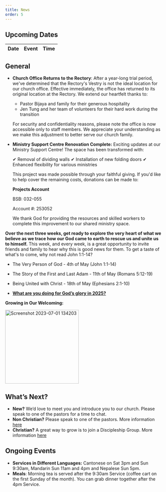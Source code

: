 ```yaml
---
title: News
order: 5
---
```


## Upcoming Dates

| Date | Event | Time |
| ----- | ----- | ----- |


## General
- **Church Office Returns to the Rectory**: After a year-long trial period, we've determined that the Rectory's Vestry is not the ideal location for our church office. Effective immediately, the office has returned to its original location at the Rectory. We extend our heartfelt thanks to:
  - Pastor Bijaya and family for their generous hospitality
  - Jen Tung and her team of volunteers for their hard work during the transition

  For security and confidentiality reasons, please note the office is now accessible only to staff members. We appreciate your understanding as we make this adjustment to better serve our church family.

- **Ministry Support Centre Renovation Complete:** Exciting updates at our Ministry Support Centre! The space has been transformed with:

  ✔ Removal of dividing walls
  ✔ Installation of new folding doors
  ✔ Enhanced flexibility for various ministries

  This project was made possible through your faithful giving. If you'd like to help cover the remaining costs, donations can be made to:

  **Projects Account**

  BSB: 032-055

  Account #: 253052
  
  We thank God for providing the resources and skilled workers to complete this improvement to our shared ministry space.


**Over the next three weeks, get ready to explore the very heart of what we believe as we trace how our God came to earth to rescue us and unite us to himself.**
This week, and every week, is a great opportunity to invite friends and family to hear why this is good news for them. To get a taste of what's to come, why not read John 1:1-14?

- The Very Person of God - 4th of May (John 1:1-14)
- The Story of the First and Last Adam - 11th of May (Romans 5:12-19)
- Being United with Christ - 18th of May (Ephesians 2:1-10)

- [**What are you doing for God’s glory in 2025?**](https://forms.gle/dshYacLA1kB8xpkn7)

**Growing in Our Welcoming:**
  
  <img width="236" alt="Screenshot 2023-07-01 134203" src="https://github.com/stgeorgeshurstville/bulletin/assets/119166299/b540ac1c-0ba4-481e-90a5-5464939f7e4c">


## What’s Next?
- **New?** We’d love to meet you and introduce you to our church. Please speak to one of the pastors for a time to chat. 
- **Non Christian?** Please speak to one of the pastors. More information [here](https://stgeorgeshurstville.org.au/lets-talk-about-christianity)
- **Christian?** A great way to grow is to join a Discipleship Group. More information [here](https://stgeorgeshurstville.org.au/discipleship-groups)

## Ongoing Events
- **Services in Different Languages:** Cantonese on Sat 3pm and Sun 9:30am, Mandarin Sun 11am and 4pm and Nepalese Sun 5pm. 
- **Meals**: Morning tea is served after the 9:30am Service (coffee cart on the first Sunday of the month). You can grab dinner together after the 4pm Service.

